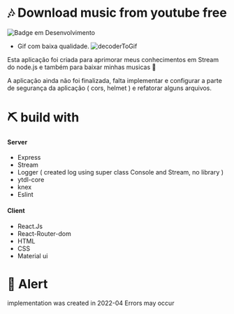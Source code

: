 # 🎶 Download music from youtube free 

![Badge em Desenvolvimento](http://img.shields.io/static/v1?label=STATUS&message=EM%20DESENVOLVIMENTO&color=GREEN&style=for-the-badge)

- Gif com baixa qualidade.
![decoderToGif](https://user-images.githubusercontent.com/69175890/167733234-30d37ab0-d909-419c-a043-ed20b6cb791b.gif)

Esta aplicação foi criada para aprimorar meus conhecimentos em Stream do node.js e também para baixar minhas musicas 📍

A aplicação ainda não foi finalizada, falta implementar e configurar a parte de segurança da aplicação ( cors, helmet ) e refatorar alguns arquivos.

# ⛏ build with 

#### Server
- Express 
- Stream 
- Logger ( created log using super class Console and Stream, no library )
- ytdl-core
- knex 
- Eslint

#### Client
- React.Js 
- React-Router-dom 
- HTML
- CSS
- Material ui

# 📌 Alert

implementation was created in 2022-04 Errors may occur


